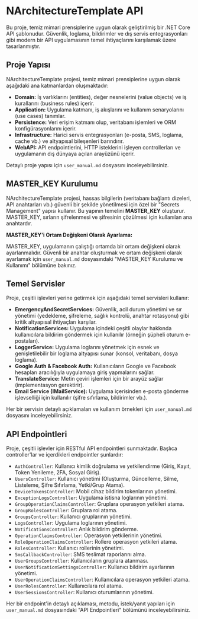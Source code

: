 # NArchitectureTemplate API

Bu proje, temiz mimari prensiplerine uygun olarak geliştirilmiş bir .NET Core API şablonudur. Güvenlik, loglama, bildirimler ve dış servis entegrasyonları gibi modern bir API uygulamasının temel ihtiyaçlarını karşılamak üzere tasarlanmıştır.




## Proje Yapısı

NArchitectureTemplate projesi, temiz mimari prensiplerine uygun olarak aşağıdaki ana katmanlardan oluşmaktadır:

- **Domain:** İş varlıklarını (entities), değer nesnelerini (value objects) ve iş kurallarını (business rules) içerir.
- **Application:** Uygulama katmanı, iş akışlarını ve kullanım senaryolarını (use cases) tanımlar.
- **Persistence:** Veri erişim katmanı olup, veritabanı işlemleri ve ORM konfigürasyonlarını içerir.
- **Infrastructure:** Harici servis entegrasyonları (e-posta, SMS, loglama, cache vb.) ve altyapısal bileşenleri barındırır.
- **WebAPI:** API endpointlerini, HTTP isteklerini işleyen controllerları ve uygulamanın dış dünyaya açılan arayüzünü içerir.

Detaylı proje yapısı için `user_manual.md` dosyasını inceleyebilirsiniz.




## MASTER_KEY Kurulumu

NArchitectureTemplate projesi, hassas bilgilerin (veritabanı bağlantı dizeleri, API anahtarları vb.) güvenli bir şekilde yönetilmesi için özel bir "Secrets Management" yapısı kullanır. Bu yapının temelini **MASTER_KEY** oluşturur. MASTER_KEY, sırların şifrelenmesi ve şifresinin çözülmesi için kullanılan ana anahtardır.

**MASTER_KEY'i Ortam Değişkeni Olarak Ayarlama:**

MASTER_KEY, uygulamanın çalıştığı ortamda bir ortam değişkeni olarak ayarlanmalıdır. Güvenli bir anahtar oluşturmak ve ortam değişkeni olarak ayarlamak için `user_manual.md` dosyasındaki "MASTER_KEY Kurulumu ve Kullanımı" bölümüne bakınız.




## Temel Servisler

Proje, çeşitli işlevleri yerine getirmek için aşağıdaki temel servisleri kullanır:

-   **EmergencyAndSecretServices:** Güvenlik, acil durum yönetimi ve sır yönetimi (yedekleme, şifreleme, sağlık kontrolü, anahtar rotasyonu) gibi kritik altyapısal ihtiyaçları karşılar.
-   **NotificationServices:** Uygulama içindeki çeşitli olaylar hakkında kullanıcılara bildirim göndermek için kullanılır (örneğin şüpheli oturum e-postaları).
-   **LoggerService:** Uygulama loglarını yönetmek için esnek ve genişletilebilir bir loglama altyapısı sunar (konsol, veritabanı, dosya loglama).
-   **Google Auth & Facebook Auth:** Kullanıcıların Google ve Facebook hesapları aracılığıyla uygulamaya giriş yapmalarını sağlar.
-   **TranslateService:** Metin çeviri işlemleri için bir arayüz sağlar (implementasyon gerektirir).
-   **Email Service (IMailService):** Uygulama içerisinden e-posta gönderme işlevselliği için kullanılır (şifre sıfırlama, bildirimler vb.).

Her bir servisin detaylı açıklamaları ve kullanım örnekleri için `user_manual.md` dosyasını inceleyebilirsiniz.




## API Endpointleri

Proje, çeşitli işlevler için RESTful API endpointleri sunmaktadır. Başlıca controller'lar ve içerdikleri endpointler şunlardır:

-   `AuthController`: Kullanıcı kimlik doğrulama ve yetkilendirme (Giriş, Kayıt, Token Yenileme, 2FA, Sosyal Giriş).
-   `UsersController`: Kullanıcı yönetimi (Oluşturma, Güncelleme, Silme, Listeleme, Şifre Sıfırlama, Yetki/Grup Atama).
-   `DeviceTokensController`: Mobil cihaz bildirim tokenlarının yönetimi.
-   `ExceptionLogsController`: Uygulama istisna loglarının yönetimi.
-   `GroupOperationClaimsController`: Gruplara operasyon yetkileri atama.
-   `GroupRolesController`: Gruplara rol atama.
-   `GroupsController`: Kullanıcı gruplarının yönetimi.
-   `LogsController`: Uygulama loglarının yönetimi.
-   `NotificationsController`: Anlık bildirim gönderme.
-   `OperationClaimsController`: Operasyon yetkilerinin yönetimi.
-   `RoleOperationClaimsController`: Rollere operasyon yetkileri atama.
-   `RolesController`: Kullanıcı rollerinin yönetimi.
-   `SmsCallbackController`: SMS teslimat raporlarını alma.
-   `UserGroupsController`: Kullanıcıların gruplara atanması.
-   `UserNotificationSettingsController`: Kullanıcı bildirim ayarlarının yönetimi.
-   `UserOperationClaimsController`: Kullanıcılara operasyon yetkileri atama.
-   `UserRolesController`: Kullanıcılara rol atama.
-   `UserSessionsController`: Kullanıcı oturumlarının yönetimi.

Her bir endpoint'in detaylı açıklaması, metodu, istek/yanıt yapıları için `user_manual.md` dosyasındaki "API Endpointleri" bölümünü inceleyebilirsiniz.



